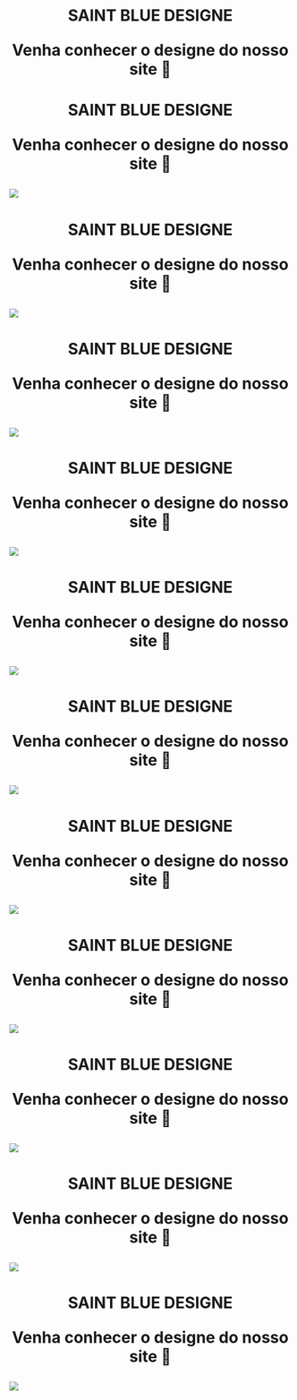 <h1 align="center">
    <p>SAINT BLUE DESIGNE</p>
    <p> Venha conhecer o designe do nosso site 🔭</p>
</h1>


<h1 align="center">
    <p>SAINT BLUE DESIGNE</p>
    <p> Venha conhecer o designe do nosso site 🔭</p>
</h1>
<img src= "./Cadastro-estoque.jpg" />

<h1 align="center">
    <p>SAINT BLUE DESIGNE</p>
    <p> Venha conhecer o designe do nosso site 🔭</p>
</h1>
<img src= "./Cadastro-fornecedores.jpg" />

<h1 align="center">
    <p>SAINT BLUE DESIGNE</p>
    <p> Venha conhecer o designe do nosso site 🔭</p>
</h1>
<img src= "./Colaborador.jpg" />

<h1 align="center">
    <p>SAINT BLUE DESIGNE</p>
    <p> Venha conhecer o designe do nosso site 🔭</p>
</h1>
<img src= "./Dashboard.jpg" />

<h1 align="center">
    <p>SAINT BLUE DESIGNE</p>
    <p> Venha conhecer o designe do nosso site 🔭</p>
</h1>
<img src= "./Editar-fornecedores.jpg" />

<h1 align="center">
    <p>SAINT BLUE DESIGNE</p>
    <p> Venha conhecer o designe do nosso site 🔭</p>
</h1>
<img src= "./Editar-Produto.jpg" />

<h1 align="center">
    <p>SAINT BLUE DESIGNE</p>
    <p> Venha conhecer o designe do nosso site 🔭</p>
</h1>
<img src= "./Estoque.jpg" />


<h1 align="center">
    <p>SAINT BLUE DESIGNE</p>
    <p> Venha conhecer o designe do nosso site 🔭</p>
</h1>
<img src= "./Fornecedor.jpg" />


<h1 align="center">
    <p>SAINT BLUE DESIGNE</p>
    <p> Venha conhecer o designe do nosso site 🔭</p>
</h1>
<img src= "./Historico-de-vendas.jpg" />


<h1 align="center">
    <p>SAINT BLUE DESIGNE</p>
    <p> Venha conhecer o designe do nosso site 🔭</p>
</h1>
<img src= "./Login.jpg" />


<h1 align="center">
    <p>SAINT BLUE DESIGNE</p>
    <p> Venha conhecer o designe do nosso site 🔭</p>
</h1>
<img src= "./Meu-Perfil.jpg" />